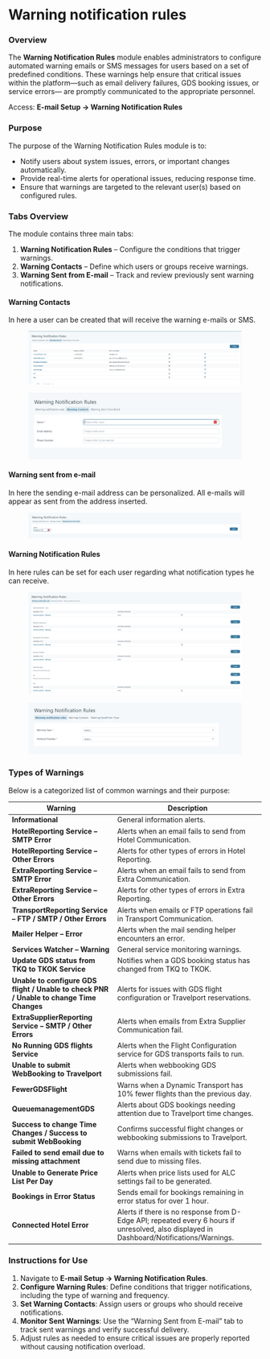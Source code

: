 # Warning notification rules

### Overview

The **Warning Notification Rules** module enables administrators to configure automated warning emails or SMS messages for users based on a set of predefined conditions. These warnings help ensure that critical issues within the platform—such as email delivery failures, GDS booking issues, or service errors— are promptly communicated to the appropriate personnel.

Access: **E-mail Setup → Warning Notification Rules**

### Purpose

The purpose of the Warning Notification Rules module is to:

* Notify users about system issues, errors, or important changes automatically.
* Provide real-time alerts for operational issues, reducing response time.
* Ensure that warnings are targeted to the relevant user(s) based on configured rules.

### Tabs Overview

The module contains three main tabs:

1. **Warning Notification Rules** – Configure the conditions that trigger warnings.
2. **Warning Contacts** – Define which users or groups receive warnings.
3. **Warning Sent from E-mail** – Track and review previously sent warning notifications.

#### Warning Contacts <a href="#warning-contacts" id="warning-contacts"></a>

In here a user can be created that will receive the warning e-mails or SMS.

<figure><img src=".gitbook/assets/image (78).png" alt=""><figcaption></figcaption></figure>

<figure><img src=".gitbook/assets/image (79).png" alt=""><figcaption></figcaption></figure>

#### Warning sent from e-mail <a href="#warning-sent-from-e-mail" id="warning-sent-from-e-mail"></a>

In here the sending e-mail address can be personalized. All e-mails will appear as sent from the address inserted.

<figure><img src=".gitbook/assets/image (80).png" alt=""><figcaption></figcaption></figure>

#### Warning Notification Rules <a href="#warning-notification-rules" id="warning-notification-rules"></a>

In here rules can be set for each user regarding what notification types he can receive.

<figure><img src=".gitbook/assets/image (81).png" alt=""><figcaption></figcaption></figure>

<figure><img src=".gitbook/assets/image (82).png" alt=""><figcaption></figcaption></figure>

### Types of Warnings

Below is a categorized list of common warnings and their purpose:

| Warning                                                                                  | Description                                                                                                                               |
| ---------------------------------------------------------------------------------------- | ----------------------------------------------------------------------------------------------------------------------------------------- |
| **Informational**                                                                        | General information alerts.                                                                                                               |
| **HotelReporting Service – SMTP Error**                                                  | Alerts when an email fails to send from Hotel Communication.                                                                              |
| **HotelReporting Service – Other Errors**                                                | Alerts for other types of errors in Hotel Reporting.                                                                                      |
| **ExtraReporting Service – SMTP Error**                                                  | Alerts when an email fails to send from Extra Communication.                                                                              |
| **ExtraReporting Service – Other Errors**                                                | Alerts for other types of errors in Extra Reporting.                                                                                      |
| **TransportReporting Service – FTP / SMTP / Other Errors**                               | Alerts when emails or FTP operations fail in Transport Communication.                                                                     |
| **Mailer Helper – Error**                                                                | Alerts when the mail sending helper encounters an error.                                                                                  |
| **Services Watcher – Warning**                                                           | General service monitoring warnings.                                                                                                      |
| **Update GDS status from TKQ to TKOK Service**                                           | Notifies when a GDS booking status has changed from TKQ to TKOK.                                                                          |
| **Unable to configure GDS flight / Unable to check PNR / Unable to change Time Changes** | Alerts for issues with GDS flight configuration or Travelport reservations.                                                               |
| **ExtraSupplierReporting Service – SMTP / Other Errors**                                 | Alerts when emails from Extra Supplier Communication fail.                                                                                |
| **No Running GDS flights Service**                                                       | Alerts when the Flight Configuration service for GDS transports fails to run.                                                             |
| **Unable to submit WebBooking to Travelport**                                            | Alerts when webbooking GDS submissions fail.                                                                                              |
| **FewerGDSFlight**                                                                       | Warns when a Dynamic Transport has 10% fewer flights than the previous day.                                                               |
| **QueuemanagementGDS**                                                                   | Alerts about GDS bookings needing attention due to Travelport time changes.                                                               |
| **Success to change Time Changes / Success to submit WebBooking**                        | Confirms successful flight changes or webbooking submissions to Travelport.                                                               |
| **Failed to send email due to missing attachment**                                       | Warns when emails with tickets fail to send due to missing files.                                                                         |
| **Unable to Generate Price List Per Day**                                                | Alerts when price lists used for ALC settings fail to be generated.                                                                       |
| **Bookings in Error Status**                                                             | Sends email for bookings remaining in error status for over 1 hour.                                                                       |
| **Connected Hotel Error**                                                                | Alerts if there is no response from D-Edge API; repeated every 6 hours if unresolved, also displayed in Dashboard/Notifications/Warnings. |

### Instructions for Use

1. Navigate to **E-mail Setup → Warning Notification Rules**.
2. **Configure Warning Rules**: Define conditions that trigger notifications, including the type of warning and frequency.
3. **Set Warning Contacts**: Assign users or groups who should receive notifications.
4. **Monitor Sent Warnings**: Use the “Warning Sent from E-mail” tab to track sent warnings and verify successful delivery.
5. Adjust rules as needed to ensure critical issues are properly reported without causing notification overload.
